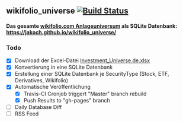 ## wikifolio_universe [![Build Status](https://travis-ci.org/jakoch/wikifolio_universe.svg?branch=master)](https://travis-ci.org/jakoch/wikifolio_universe)

#### Das gesamte [wikifolio.com Anlageuniversum](https://www.wikifolio.com/de/de/hilfe/tutorials-trader/handel-hinweise/anlageuniversum) als SQLite Datenbank: https://jakoch.github.io/wikifolio_universe/

### Todo
- [x] Download der Excel-Datei [Investment_Universe.de.xlsx](https://wikifolio.blob.core.windows.net/prod-documents/Investment_Universe.de.xlsx) 
- [x] Konvertierung in eine SQLite Datenbank
- [x] Erstellung einer SQLite Datenbank je SecurityType (Stock, ETF, Derivatives, Wikifolio)
- [x] Automatische Veröffentlichung 
  - [x] Travis-CI Cronjob triggert "Master" branch rebuild 
  - [x] Push Results to "gh-pages" branch
- [ ] Daily Database Diff
- [ ] RSS Feed
